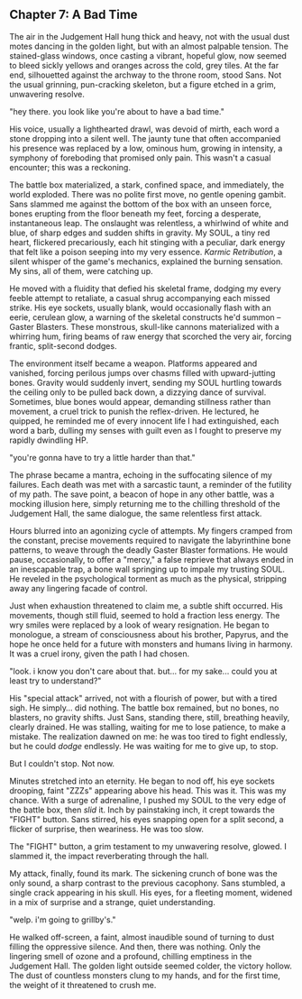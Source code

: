 ## Chapter 7: A Bad Time

The air in the Judgement Hall hung thick and heavy, not with the usual dust motes dancing in the golden light, but with an almost palpable tension. The stained-glass windows, once casting a vibrant, hopeful glow, now seemed to bleed sickly yellows and oranges across the cold, grey tiles. At the far end, silhouetted against the archway to the throne room, stood Sans. Not the usual grinning, pun-cracking skeleton, but a figure etched in a grim, unwavering resolve.

"hey there. you look like you're about to have a bad time."

His voice, usually a lighthearted drawl, was devoid of mirth, each word a stone dropping into a silent well. The jaunty tune that often accompanied his presence was replaced by a low, ominous hum, growing in intensity, a symphony of foreboding that promised only pain. This wasn't a casual encounter; this was a reckoning.

The battle box materialized, a stark, confined space, and immediately, the world exploded. There was no polite first move, no gentle opening gambit. Sans slammed me against the bottom of the box with an unseen force, bones erupting from the floor beneath my feet, forcing a desperate, instantaneous leap. The onslaught was relentless, a whirlwind of white and blue, of sharp edges and sudden shifts in gravity. My SOUL, a tiny red heart, flickered precariously, each hit stinging with a peculiar, dark energy that felt like a poison seeping into my very essence. *Karmic Retribution*, a silent whisper of the game's mechanics, explained the burning sensation. My sins, all of them, were catching up.

He moved with a fluidity that defied his skeletal frame, dodging my every feeble attempt to retaliate, a casual shrug accompanying each missed strike. His eye sockets, usually blank, would occasionally flash with an eerie, cerulean glow, a warning of the skeletal constructs he'd summon – Gaster Blasters. These monstrous, skull-like cannons materialized with a whirring hum, firing beams of raw energy that scorched the very air, forcing frantic, split-second dodges.

The environment itself became a weapon. Platforms appeared and vanished, forcing perilous jumps over chasms filled with upward-jutting bones. Gravity would suddenly invert, sending my SOUL hurtling towards the ceiling only to be pulled back down, a dizzying dance of survival. Sometimes, blue bones would appear, demanding stillness rather than movement, a cruel trick to punish the reflex-driven. He lectured, he quipped, he reminded me of every innocent life I had extinguished, each word a barb, dulling my senses with guilt even as I fought to preserve my rapidly dwindling HP.

"you're gonna have to try a little harder than that."

The phrase became a mantra, echoing in the suffocating silence of my failures. Each death was met with a sarcastic taunt, a reminder of the futility of my path. The save point, a beacon of hope in any other battle, was a mocking illusion here, simply returning me to the chilling threshold of the Judgement Hall, the same dialogue, the same relentless first attack.

Hours blurred into an agonizing cycle of attempts. My fingers cramped from the constant, precise movements required to navigate the labyrinthine bone patterns, to weave through the deadly Gaster Blaster formations. He would pause, occasionally, to offer a "mercy," a false reprieve that always ended in an inescapable trap, a bone wall springing up to impale my trusting SOUL. He reveled in the psychological torment as much as the physical, stripping away any lingering facade of control.

Just when exhaustion threatened to claim me, a subtle shift occurred. His movements, though still fluid, seemed to hold a fraction less energy. The wry smiles were replaced by a look of weary resignation. He began to monologue, a stream of consciousness about his brother, Papyrus, and the hope he once held for a future with monsters and humans living in harmony. It was a cruel irony, given the path I had chosen.

"look. i know you don't care about that. but... for my sake... could you at least try to understand?"

His "special attack" arrived, not with a flourish of power, but with a tired sigh. He simply… did nothing. The battle box remained, but no bones, no blasters, no gravity shifts. Just Sans, standing there, still, breathing heavily, clearly drained. He was stalling, waiting for me to lose patience, to make a mistake. The realization dawned on me: he was too tired to fight endlessly, but he could *dodge* endlessly. He was waiting for me to give up, to stop.

But I couldn't stop. Not now.

Minutes stretched into an eternity. He began to nod off, his eye sockets drooping, faint "ZZZs" appearing above his head. This was it. This was my chance. With a surge of adrenaline, I pushed my SOUL to the very edge of the battle box, then *slid* it. Inch by painstaking inch, it crept towards the "FIGHT" button. Sans stirred, his eyes snapping open for a split second, a flicker of surprise, then weariness. He was too slow.

The "FIGHT" button, a grim testament to my unwavering resolve, glowed. I slammed it, the impact reverberating through the hall.

My attack, finally, found its mark. The sickening crunch of bone was the only sound, a sharp contrast to the previous cacophony. Sans stumbled, a single crack appearing in his skull. His eyes, for a fleeting moment, widened in a mix of surprise and a strange, quiet understanding.

"welp. i'm going to grillby's."

He walked off-screen, a faint, almost inaudible sound of turning to dust filling the oppressive silence. And then, there was nothing. Only the lingering smell of ozone and a profound, chilling emptiness in the Judgement Hall. The golden light outside seemed colder, the victory hollow. The dust of countless monsters clung to my hands, and for the first time, the weight of it threatened to crush me.
